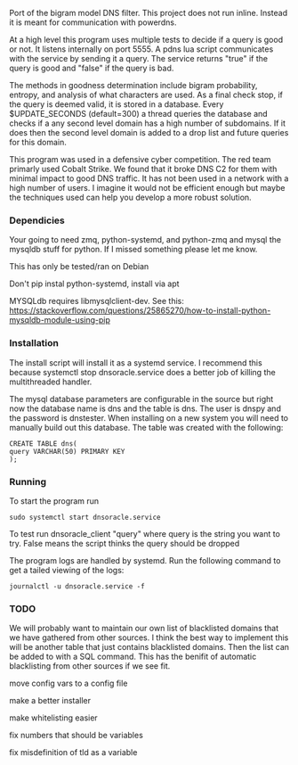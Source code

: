 Port of the bigram model DNS filter. This project does not run inline. Instead it is meant for communication with powerdns.

At a high level this program uses multiple tests to decide if a query is good or not. It listens internally on port 5555. A pdns lua script communicates with the service by sending it a query. The service returns "true" if the query is good and "false" if the query is bad. 

The methods in goodness determination include bigram probability, entropy, and analysis of what characters are used. As a final check stop, if the query is deemed valid, it is stored in a database. Every $UPDATE\_SECONDS (default=300) a thread queries the database and checks if a any second level domain has a high number of subdomains. If it does then the second level domain is added to a drop list and future queries for this domain. 

This program was used in a defensive cyber competition. The red team primarly used Cobalt Strike. We found that it broke DNS C2 for them with minimal impact to good DNS traffic. It has not been used in a network with a high number of users. I imagine it would not be efficient enough but maybe the techniques used can help you develop a more robust solution. 

### Dependicies
Your going to need zmq, python-systemd, and python-zmq and mysql the mysqldb stuff for python. If I missed something please let me know.

This has only be tested/ran on Debian

Don't pip instal python-systemd, install via apt 

MYSQLdb requires libmysqlclient-dev. See this: https://stackoverflow.com/questions/25865270/how-to-install-python-mysqldb-module-using-pip
### Installation
The install script will install it as a systemd service. I recommend this because systemctl stop dnsoracle.service does a better job of killing the multithreaded handler.

The mysql database parameters are configurable in the source but right now the database name is dns and the table is dns. The user is dnspy and the password is dnstester. When installing on a new system you will need to manually build out this database. The table was created with the following:

```
CREATE TABLE dns(
query VARCHAR(50) PRIMARY KEY
);
```


### Running
To start the program run

```
sudo systemctl start dnsoracle.service
```

To test run dnsoracle_client "query"  where query is the string you want to try. False means the script thinks the query should be dropped

The program logs are handled by systemd. Run the following command to get a tailed viewing of the logs:

```
journalctl -u dnsoracle.service -f
```

### TODO
We will probably want to maintain our own list of blacklisted domains that we have gathered from other sources. I think the best way to implement this will be another table that just contains blacklisted domains. Then the list can be added to with a SQL command. This has the benifit of automatic blacklisting from other sources if we see fit.

move config vars to a config file

make a better installer

make whitelisting easier

fix numbers that should be variables

fix misdefinition of tld as a variable
